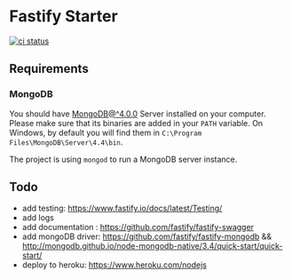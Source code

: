 # Fastify Starter

[![ci status](https://github.com/alexandre-lelain/fastify-starter/workflows/CI/badge.svg)](https://github.com/alexandre-lelain/fastify-starter/actions?query=workflow%3ACI)

## Requirements

### MongoDB

You should have [MongoDB@^4.0.0](https://www.mongodb.com/try/download/community) Server installed on your computer. Please make sure that its binaries are added
in your `PATH` variable. On Windows, by default you will find them in `C:\Program Files\MongoDB\Server\4.4\bin`.

The project is using `mongod` to run a MongoDB server instance.

## Todo

- add testing: https://www.fastify.io/docs/latest/Testing/
- add logs
- add documentation : https://github.com/fastify/fastify-swagger
- add mongoDB driver: https://github.com/fastify/fastify-mongodb && http://mongodb.github.io/node-mongodb-native/3.4/quick-start/quick-start/
- deploy to heroku: https://www.heroku.com/nodejs
